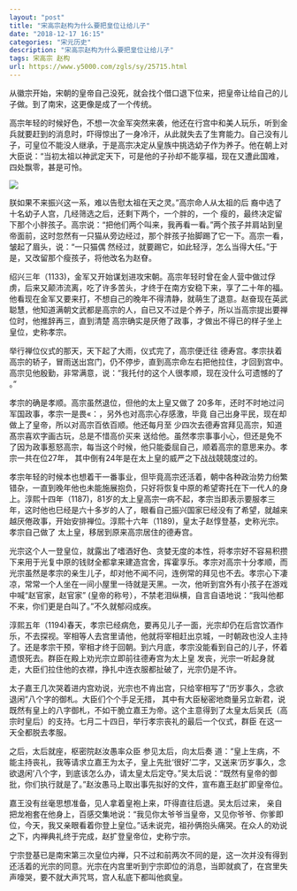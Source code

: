 ```yaml
---
layout: "post"
title: "宋高宗赵构为什么要把皇位让给儿子"
date: "2018-12-17 16:15"
categories: "宋元历史"
description: "宋高宗赵构为什么要把皇位让给儿子"
tags: 宋高宗 赵构
url: https://www.y5000.com/zgls/sy/25715.html
---
```






从徽宗开始，宋朝的皇帝自己没死，就会找个借口退下位来，把皇帝让给自己的儿子做。到了南宋，这更像是成了一个传统。

高宗年轻的时候好色，不想一次金军突然来袭，他还在行宫中和美人玩乐，听到金兵就要赶到的消息时，吓得惊出了一身冷汗，从此就失去了生育能力。自己没有儿子，可皇位不能没人继承，于是高宗决定从皇族中挑选幼子作为养子。他在朝上对大臣说：“当初太祖以神武定天下，可是他的子孙却不能享福，现在又遭此国难，四处飘零，甚是可怜。

![](https://img.y5000.com/uploads/allimg/170922/8-1F92213263cY.jpg)

朕如果不来振兴这一系，难以告慰太祖在天之灵。”高宗命人从太祖的后 裔中选了十名幼子人宫，几经筛选之后，还剩下两个，一个胖的，一个
瘦的，最终决定留下那个小胖孩子。高宗说：“把他们两个叫来，我再看一看。”两个孩子并肩站到皇帝面前，这时忽然有一只猫从旁边经过，那个胖孩子抬脚踢了它一下。高宗一看，皱起了眉头，说：“一只猫偶
然经过，就要踢它，如此轻浮，怎么当得大任。”于是，又改留那个瘦孩子，将他改名为赵眘。

绍兴三年（1133)，金军又开始谋划进攻宋朝。高宗年轻时曾在金人营中做过俘虏，后来又颠沛流离，吃了许多苦头，才终于在南方安稳下来，享了二十年的福。他看现在金军又要来打，不想自己的晚年不得清静，就萌生了退意。赵奋现在英武聪慧，他知道满朝文武都是高宗的人，自已又不过是个养子，所以当高宗提出要禅位时，他推辞再三，直到清楚
高宗确实是厌倦了政事，才做出不得已的样子坐上皇位，史称孝宗。

举行禅位仪式的那天，天下起了大雨，仪式完了，高宗便迁往
德寿宫。孝宗扶着高宗的轿子，冒雨送出宫门，仍不停步，直到高宗命左右把他拉住，才回到宫中。高宗见他殷勤，非常满意，说：“我托付的这个人很孝顺，现在没什么可遗憾的了
。”

孝宗的确是孝顺。高宗虽然退位，但他的太上皇又做了 20多年，还时不时地过问军国政事，孝宗一是畏«：，另外也对高宗心存感激，毕竟
自己出身平民，现在却做上了皇帝，所以对高宗百依百顺。他还每月至 少四次去德寿宫拜见高宗，知道髙宗喜欢字画古玩，总是不惜高价买来
送给他。虽然孝宗事事小心，但还是免不了因为政事惹怒高宗，每当这个时候，他只能委屈自己，顺着高宗的意思来办。孝宗一共在位27年，
其中倒有24年是在太上皇的威严之下战战競競度过的。

孝宗年轻的时候本也想着干一番事业，但毕竟高宗还活着，朝中各种政治势力纷繁错杂，一直到晚年他也未能施展抱负，只好将恢复中原的希望寄托在下一代人的身上。淳熙十四年（1187)，81岁的太上皇高宗一病不起，孝宗当即表示要服孝三年，这时他也巳经是六十多岁的人了，眼看自己振兴国家巳经没有了希望，就越来越厌倦政事，开始安排禅位。淳熙十六年（1189)，皇太子赵惇登基，史称光宗。孝宗自己做了
太上皇，移居到原来高宗居住的德寿宫。

光宗这个人一登皇位，就露出了嗜酒好色、贪婪无度的本性，将孝宗好不容易积攒下来用于光复中原的钱财全都拿来建造宫舍，挥霍享乐。孝宗对高宗十分孝顺，而光宗虽然是孝宗的亲生儿子，却对他不闻不问，连例常的拜见也不去。孝宗心下凄凉，常常一个人坐在一间小屋里一待就是天黑。一次，他听到宫外有小孩子在游戏中喊“赵官家，赵官家”
(皇帝的称号），不禁老泪纵横，自言自语地说：“我叫他都不来，你们更是白叫了。”不久就郁闷成疾。

淳熙五年（1194)春天，孝宗已经病危，要再见儿子一面，光宗却仍在后宫饮酒作乐，不去探视。宰相等人去宫里请他，他就将宰相赶出京城，一时朝政也没人主持了。还是孝宗干预，宰相才终于回朝。到六月底，孝宗没能看到自己的儿子，怀着遗恨死去。群臣在殿上劝光宗立即前往德寿宫为太上皇
发丧，光宗一听起身就走，大臣们拉住他的衣襟，挣扎中连衣服都扯破了，光宗仍是不许。

太子嘉王几次哭着进内宫劝说，光宗也不肯出宫，只给宰相写了“历岁事久，念欲退闲”八个字的御札。大臣们个个手足无措，
其中有大臣秘密地商量另立新君，说既然有皇上的八字御札，不如干脆立嘉王为帝。这个主意得到了太皇太后吴氏（高宗时皇后）的支持。七月二十四日，举行孝宗丧礼的最后一个仪式，群臣
在这一天全都脱去孝服。

之后，太后就座，枢密院赵汝愚率众臣 参见太后，向太后奏
道：“皇上生病，不能主持丧礼，我等请求立嘉王为太子，皇上先批‘很好’二字，又送来‘历岁事久，念欲退闲’八个字，到底该怎么办，请太皇太后定夺。”吴太后说：“既然有皇帝的御批，你们执行就是了。”赵汝愚马上取出事先拟好的文件，宣布嘉王赵扩即皇帝位。

嘉王没有丝毫思想准备，见人拿着皇袍上来，吓得直往后退。吴太后过来，
亲自把龙袍套在他身上，百感交集地说：“我见你太爷爷当皇帝，又见你爷爷、你爹即位，今天，我又亲眼看着你登上皇位。”话未说完，祖孙俩抱头痛哭。在众人的劝说之下，内禅典礼终于完成，赵扩登皇帝位，史称宁宗。

宁宗登基已是南宋第三次皇位内禅，只不过和前两次不同的是，这一次并没有得到还活着的光宗的同意。光宗在内宫里听到宁宗即位的消息，当即就疯了，在宫里失声嚎哭，要不就大声咒骂，宫人私底下都叫他疯皇。
